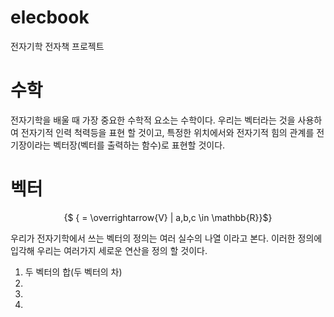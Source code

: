 # elecbook
전자기학 전자책 프로젝트

# 수학 
전자기학을 배울 때 가장 중요한 수학적 요소는
수학이다. 우리는 벡터라는 것을 사용하여 전자기적 인력 척력등을 표현 할 것이고, 특정한 위치에서와 전자기적 힘의 관계를 전기장이라는 벡터장(벡터를 출력하는 함수)로 표현할 것이다.

# 벡터
<center>{$ {<a,b,c> = \overrightarrow{V} | a,b,c  \in \mathbb{R}}$}</center>

우리가 전자기학에서 쓰는 벡터의 정의는 여러 실수의 나열 이라고 본다.
이러한 정의에 입각해 우리는 여러가지 세로운 연산을 정의 할 것이다.

1. 두 벡터의 합(두 벡터의 차)
2. 
3. 
4.


